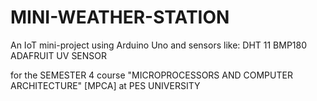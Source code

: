 # MINI-WEATHER-STATION

An IoT mini-project using Arduino Uno and sensors like:
DHT 11
BMP180
ADAFRUIT UV SENSOR

for the SEMESTER 4 course "MICROPROCESSORS AND COMPUTER ARCHITECTURE" [MPCA] at PES UNIVERSITY
